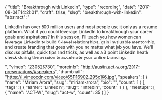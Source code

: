 {
  "title": "Breakthrough with LinkedIn",
  "type": "recording",
  "date": "2017-08-04T14:21:01",
  "draft": false,
  "slug": "breakthrough-with-linkedin",
  "abstract": "<p>LinkedIn has over 500 million users and most people use it only as a resume platform. What if you could leverage LinkedIn to breakthrough your career goals and aspirations? In this session, I'll teach you how women can leverage LinkedIn to build C-level relationships, gain invaluable mentorship, and create branding that goes with you no matter what job you have. We'll discuss pitfalls, quick tips and tricks, as well as a 3 point LinkedIn heath check during the session to accelerate your online branding.</p>",
  "vimeo": "230526730",
  "moreinfo": "http://austin.act-w.org/2017-presentations/#speakers",
  "thumbnail": "https://i.vimeocdn.com/video/651116902_295x166.jpg",
  "speakers": [
    {
      "name": "Miriam Arora",
      "slug": "miriam-arora",
      "bio": "",
      "count": 1
    }
  ],
  "tags": [
    {
      "name": "LinkedIn",
      "slug": "linkedin",
      "count": 1
    }
  ],
  "meetups": [
    {
      "name": "ACT-W",
      "slug": "act-w",
      "count": 35
    }
  ]
}